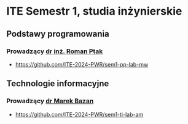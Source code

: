 # ITE Semestr 1, studia inżynierskie

## Podstawy programowania

### Prowadzący [dr inż. Roman Ptak](http://roman.ptak.staff.iiar.pwr.wroc.pl)

- https://github.com/ITE-2024-PWR/sem1-pp-lab-mw

## Technologie informacyjne

### Prowadzący [dr Marek Bazan](https://wit.pwr.edu.pl/wydzial/struktura-organizacyjna/pracownicy/marek-bazan)

- https://github.com/ITE-2024-PWR/sem1-ti-lab-am
